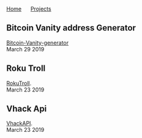 <a href="https://michael-meade.github.io/" style='margin-right:20px'>Home</a>
<a href="https://michael-meade.github.io/Projects" style='margin-right:20px'>Projects</a>
## Bitcoin Vanity address Generator
[Bitcoin-Vanity-generator](./Projects/BitcoinVanityGenerator.md)<br>
March 29 2019
## Roku Troll
[RokuTroll](./Projects/RokuTroll.md).<br>
March 23 2019
## Vhack Api
[VhackAPI](./Projects/VhackApi.md).<br>
March 23 2019<br>

